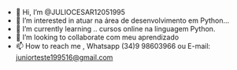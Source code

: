 - 👋 Hi, I’m @JULIOCESAR12051995
- 👀 I’m interested in atuar na área de desenvolvimento em Python...
- 🌱 I’m currently learning .. cursos online na linguagem Python.
- 💞️ I’m looking to collaborate  com meu aprendizado
- 📫 How to reach me ,  Whatsapp (34)9 98603966 ou E-mail: juniorteste199516@gmail.com

<!---
JULIOCESAR12051995/JULIOCESAR12051995 is a ✨ special ✨ repository because its `README.md` (this file) appears on your GitHub profile.
You can click the Preview link to take a look at your changes.
--->
